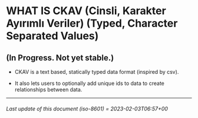 # WHAT IS CKAV (Cinsli, Karakter Ayırımlı Veriler) (Typed, Character Separated Values)
## (In Progress. Not yet stable.)

* CKAV is a text based, statically typed data format (inspired by csv).

* It also lets users to optionally add unique ids to data to create
relationships between data.

---

###### Last update of this document (iso-8601) = 2023-02-03T06:57+00

